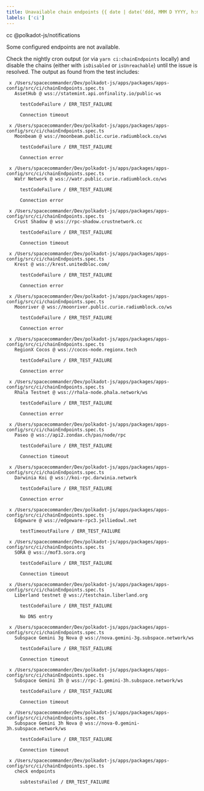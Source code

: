```yaml
---
title: Unavailable chain endpoints {{ date | date('ddd, MMM D YYYY, h:mm:ss a') }}
labels: ['ci']
---
```


cc @polkadot-js/notifications

Some configured endpoints are not available.

Check the nightly cron output (or via `yarn ci:chainEndpoints` locally) and disable the chains (either with `isDisabled` or `isUnreachable`) until the issue is resolved. The output as found from the test includes:

	 x /Users/spacecommander/Dev/polkadot-js/apps/packages/apps-config/src/ci/chainEndpoints.spec.ts
	   AssetHub @ wss://statemint.api.onfinality.io/public-ws

		 testCodeFailure / ERR_TEST_FAILURE

		 Connection timeout

	 x /Users/spacecommander/Dev/polkadot-js/apps/packages/apps-config/src/ci/chainEndpoints.spec.ts
	   Moonbeam @ wss://moonbeam.public.curie.radiumblock.co/ws

		 testCodeFailure / ERR_TEST_FAILURE

		 Connection error

	 x /Users/spacecommander/Dev/polkadot-js/apps/packages/apps-config/src/ci/chainEndpoints.spec.ts
	   Watr Network @ wss://watr.public.curie.radiumblock.co/ws

		 testCodeFailure / ERR_TEST_FAILURE

		 Connection error

	 x /Users/spacecommander/Dev/polkadot-js/apps/packages/apps-config/src/ci/chainEndpoints.spec.ts
	   Crust Shadow @ wss://rpc-shadow.crustnetwork.cc

		 testCodeFailure / ERR_TEST_FAILURE

		 Connection timeout

	 x /Users/spacecommander/Dev/polkadot-js/apps/packages/apps-config/src/ci/chainEndpoints.spec.ts
	   Krest @ wss://krest.unitedbloc.com/

		 testCodeFailure / ERR_TEST_FAILURE

		 Connection error

	 x /Users/spacecommander/Dev/polkadot-js/apps/packages/apps-config/src/ci/chainEndpoints.spec.ts
	   Moonriver @ wss://moonriver.public.curie.radiumblock.co/ws

		 testCodeFailure / ERR_TEST_FAILURE

		 Connection error

	 x /Users/spacecommander/Dev/polkadot-js/apps/packages/apps-config/src/ci/chainEndpoints.spec.ts
	   RegionX Cocos @ wss://cocos-node.regionx.tech

		 testCodeFailure / ERR_TEST_FAILURE

		 Connection error

	 x /Users/spacecommander/Dev/polkadot-js/apps/packages/apps-config/src/ci/chainEndpoints.spec.ts
	   Rhala Testnet @ wss://rhala-node.phala.network/ws

		 testCodeFailure / ERR_TEST_FAILURE

		 Connection error

	 x /Users/spacecommander/Dev/polkadot-js/apps/packages/apps-config/src/ci/chainEndpoints.spec.ts
	   Paseo @ wss://api2.zondax.ch/pas/node/rpc

		 testCodeFailure / ERR_TEST_FAILURE

		 Connection timeout

	 x /Users/spacecommander/Dev/polkadot-js/apps/packages/apps-config/src/ci/chainEndpoints.spec.ts
	   Darwinia Koi @ wss://koi-rpc.darwinia.network

		 testCodeFailure / ERR_TEST_FAILURE

		 Connection error

	 x /Users/spacecommander/Dev/polkadot-js/apps/packages/apps-config/src/ci/chainEndpoints.spec.ts
	   Edgeware @ wss://edgeware-rpc3.jelliedowl.net

		 testTimeoutFailure / ERR_TEST_FAILURE

	 x /Users/spacecommander/Dev/polkadot-js/apps/packages/apps-config/src/ci/chainEndpoints.spec.ts
	   SORA @ wss://mof3.sora.org

		 testCodeFailure / ERR_TEST_FAILURE

		 Connection timeout

	 x /Users/spacecommander/Dev/polkadot-js/apps/packages/apps-config/src/ci/chainEndpoints.spec.ts
	   Liberland testnet @ wss://testchain.liberland.org

		 testCodeFailure / ERR_TEST_FAILURE

		 No DNS entry

	 x /Users/spacecommander/Dev/polkadot-js/apps/packages/apps-config/src/ci/chainEndpoints.spec.ts
	   Subspace Gemini 3g Nova @ wss://nova.gemini-3g.subspace.network/ws

		 testCodeFailure / ERR_TEST_FAILURE

		 Connection timeout

	 x /Users/spacecommander/Dev/polkadot-js/apps/packages/apps-config/src/ci/chainEndpoints.spec.ts
	   Subspace Gemini 3h @ wss://rpc-1.gemini-3h.subspace.network/ws

		 testCodeFailure / ERR_TEST_FAILURE

		 Connection timeout

	 x /Users/spacecommander/Dev/polkadot-js/apps/packages/apps-config/src/ci/chainEndpoints.spec.ts
	   Subspace Gemini 3h Nova @ wss://nova-0.gemini-3h.subspace.network/ws

		 testCodeFailure / ERR_TEST_FAILURE

		 Connection timeout

	 x /Users/spacecommander/Dev/polkadot-js/apps/packages/apps-config/src/ci/chainEndpoints.spec.ts
	   check endpoints

		 subtestsFailed / ERR_TEST_FAILURE
